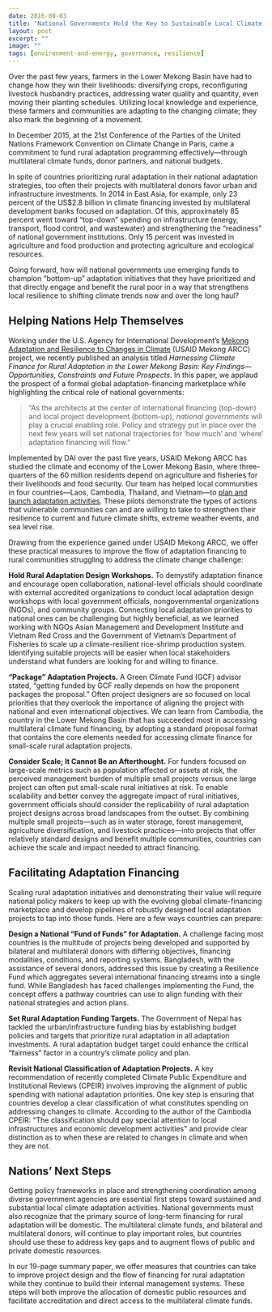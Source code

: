 ```yaml
---
date: 2016-08-03
title: "National Governments Hold the Key to Sustainable Local Climate  Adaptation in the Mekong Basin"
layout: post
excerpt: ""
image: ""
tags: [environment-and-energy, governance, resilience]
---
```

<p>Over the past few years, farmers in the Lower Mekong Basin have had to change how they win their livelihoods: diversifying crops, reconfiguring livestock husbandry practices, addressing water quality and quantity, even moving their planting schedules. Utilizing local knowledge and experience, these farmers and communities are adapting to the changing climate; they also mark the beginning of a movement.</p><p>In December 2015, at the 21st Conference of the Parties of the United Nations Framework Convention on Climate Change in Paris, came a commitment to fund rural adaptation programming effectively—through multilateral climate funds, donor partners, and national budgets.</p><p>In spite of countries prioritizing rural adaptation in their national adaptation strategies, too often their projects with multilateral donors favor urban and infrastructure investments. In 2014 in East Asia, for example, only 23 percent of the US$2.8 billion in climate financing invested by multilateral development banks focused on adaptation. Of this, approximately 85 percent went toward “top-down” spending on infrastructure (energy, transport, flood control, and wastewater) and strengthening the “readiness” of national government institutions. Only 15 percent was invested in agriculture and food production and protecting agriculture and ecological resources.</p><p>Going forward, how will national governments use emerging funds to champion “bottom-up” adaptation initiatives that they have prioritized and that directly engage and benefit the rural poor in a way that strengthens local resilience to shifting climate trends now and over the long haul?</p><h2 id="helping-nations-help-themselves">Helping Nations Help Themselves</h2><p>Working under the U.S. Agency for International Development’s <a href="http://dai.com/our-work/projects/southeast-asia%E2%80%94mekong-adaptation-and-resilience-climate-change-arcc?ref=pubs.ghost.io" rel="noreferrer">Mekong Adaptation and Resilience to Changes in Climate</a> (USAID Mekong ARCC) project, we recently published an analysis titled <em>Harnessing Climate Finance for Rural Adaptation in the Lower Mekong Basin: Key Findings—Opportunities, Constraints and Future Prospects</em>. In this paper, we applaud the prospect of a formal global adaptation-financing marketplace while highlighting the critical role of national governments:</p><blockquote>“As the architects at the center of international financing (top-down) and local project development (bottom-up), <em>national governments</em> will play a crucial enabling role. Policy and strategy put in place over the next few years will set national trajectories for ‘how much’ and ‘where’ adaptation financing will flow.”</blockquote><p>Implemented by DAI over the past five years, USAID Mekong ARCC has studied the climate and economy of the Lower Mekong Basin, where three-quarters of the 60 million residents depend on agriculture and fisheries for their livelihoods and food security. Our team has helped local communities in four countries—Laos, Cambodia, Thailand, and Vietnam—to <a href="http://dai-global-developments.com/articles/building-community-climate-stories-and-adaptation-plans-from-the-ground-up/?ref=pubs.ghost.io">plan and launch adaptation activities</a>. These pilots demonstrate the types of actions that vulnerable communities can and are willing to take to strengthen their resilience to current and future climate shifts, extreme weather events, and sea level rise.</p><p>Drawing from the experience gained under USAID Mekong ARCC, we offer these practical measures to improve the flow of adaptation financing to rural communities struggling to address the climate change challenge:</p><p><strong>Hold Rural Adaptation Design Workshops.</strong> To demystify adaptation finance and encourage open collaboration, national-level officials should coordinate with external accredited organizations to conduct local adaptation design workshops with local government officials, nongovernmental organizations (NGOs), and community groups. Connecting local adaptation priorities to national ones can be challenging but highly beneficial, as we learned working with NGOs Asian Management and Development Institute and Vietnam Red Cross and the Government of Vietnam’s Department of Fisheries to scale up a climate-resilient rice-shrimp production system. Identifying suitable projects will be easier when local stakeholders understand what funders are looking for and willing to finance.</p><p><strong>“Package” Adaptation Projects.</strong> A Green Climate Fund (GCF) advisor stated, “getting funded by GCF really depends on how the proponent packages the proposal.” Often project designers are so focused on local priorities that they overlook the importance of aligning the project with national and even international objectives. We can learn from Cambodia, the country in the Lower Mekong Basin that has succeeded most in accessing multilateral climate fund financing, by adopting a standard proposal format that contains the core elements needed for accessing climate finance for small-scale rural adaptation projects.</p><p><strong>Consider Scale; It Cannot Be an Afterthought.</strong> For funders focused on large-scale metrics such as population affected or assets at risk, the perceived management burden of multiple small projects versus one large project can often put small-scale rural initiatives at risk. To enable scalability and better convey the aggregate impact of rural initiatives, government officials should consider the replicability of rural adaptation project designs across broad landscapes from the outset. By combining multiple small projects—such as in water storage, forest management, agriculture diversification, and livestock practices—into projects that offer relatively standard designs and benefit multiple communities, countries can achieve the scale and impact needed to attract financing.</p><h2 id="facilitating-adaptation-financing">Facilitating Adaptation Financing</h2><p>Scaling rural adaptation initiatives and demonstrating their value will require national policy makers to keep up with the evolving global climate-financing marketplace and develop pipelines of robustly designed local adaptation projects to tap into those funds. Here are a few ways countries can prepare:</p><p><strong>Design a National “Fund of Funds” for Adaptation.</strong> A challenge facing most countries is the multitude of projects being developed and supported by bilateral and multilateral donors with differing objectives, financing modalities, conditions, and reporting systems. Bangladesh, with the assistance of several donors, addressed this issue by creating a Resilience Fund which aggregates several international financing streams into a single fund. While Bangladesh has faced challenges implementing the Fund, the concept offers a pathway countries can use to align funding with their national strategies and action plans.</p><p><strong>Set Rural Adaptation Funding Targets.</strong> The Government of Nepal has tackled the urban/infrastructure funding bias by establishing budget policies and targets that prioritize rural adaptation in all adaptation investments. A rural adaptation budget target could enhance the critical “fairness” factor in a country’s climate policy and plan.</p><p><strong>Revisit National Classification of Adaptation Projects.</strong> A key recommendation of recently completed Climate Public Expenditure and Institutional Reviews (CPEIR) involves improving the alignment of public spending with national adaptation priorities. One key step is ensuring that countries develop a clear classification of what constitutes spending on addressing changes to climate. According to the author of the Cambodia CPEIR: “The classification should pay special attention to local infrastructures and economic development activities" and provide clear distinction as to when these are related to changes in climate and when they are not.</p><h2 id="nations%E2%80%99-next-steps">Nations’ Next Steps</h2><p>Getting policy frameworks in place and strengthening coordination among diverse government agencies are essential first steps toward sustained and substantial local climate adaptation activities. National governments must also recognize that the primary source of long-term financing for rural adaptation will be domestic. The multilateral climate funds, and bilateral and multilateral donors, will continue to play important roles, but countries should use these to address key gaps and to augment flows of public and private domestic resources.</p><p>In our 19-page summary paper, we offer measures that countries can take to improve project design and the flow of financing for rural adaptation while they continue to build their internal management systems. These steps will both improve the allocation of domestic public resources and facilitate accreditation and direct access to the multilateral climate funds. </p>
  